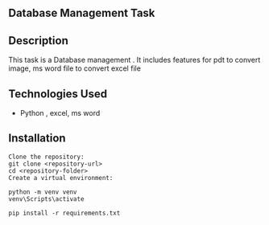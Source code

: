 ## Database Management Task
## Description
This task is a Database management . It includes features for pdt to convert image, ms word file to convert excel file
## Technologies Used
- Python , excel, ms word

## Installation
```
Clone the repository:
git clone <repository-url>
cd <repository-folder>
Create a virtual environment:
```

```
python -m venv venv
venv\Scripts\activate
```
``` pip install -r requirements.txt ```
